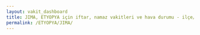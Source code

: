 ```yaml
---
layout: vakit_dashboard
title: JIMA, ETYOPYA için iftar, namaz vakitleri ve hava durumu - ilçe/eyalet seç
permalink: /ETYOPYA/JIMA/
---
```


<script type="text/javascript">
  var GLOBAL_COUNTRY = 'ETYOPYA';
  var GLOBAL_CITY = 'JIMA';
  var GLOBAL_STATE = '';
  var lat = 72;
  var lon = 21;
</script>
